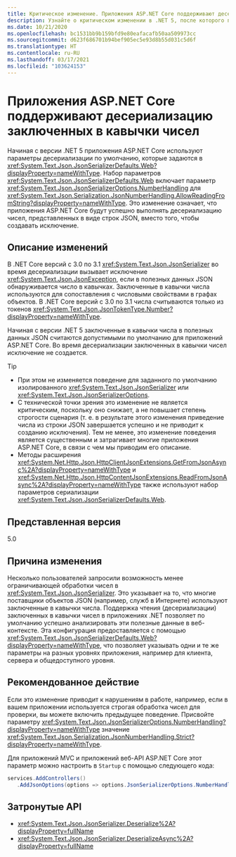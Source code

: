 ```yaml
---
title: Критическое изменение. Приложения ASP.NET Core поддерживают десериализацию заключенных в кавычки чисел
description: Узнайте о критическом изменении в .NET 5, после которого приложения ASP.NET Core будут успешно выполнять десериализацию чисел, представленных в виде строк JSON, вместо того, чтобы создавать исключение.
ms.date: 10/21/2020
ms.openlocfilehash: bc1531bb9b159bfd9e80eafacafb50aa509973cc
ms.sourcegitcommit: d623f686701b94bef905ec5e93d8b55d031c5d6f
ms.translationtype: HT
ms.contentlocale: ru-RU
ms.lasthandoff: 03/17/2021
ms.locfileid: "103624153"
---
```

# <a name="aspnet-core-apps-allow-deserializing-quoted-numbers"></a>Приложения ASP.NET Core поддерживают десериализацию заключенных в кавычки чисел

Начиная с версии .NET 5 приложения ASP.NET Core используют параметры десериализации по умолчанию, которые задаются в <xref:System.Text.Json.JsonSerializerDefaults.Web?displayProperty=nameWithType>. Набор параметров <xref:System.Text.Json.JsonSerializerDefaults.Web> включает параметр <xref:System.Text.Json.JsonSerializerOptions.NumberHandling> для <xref:System.Text.Json.Serialization.JsonNumberHandling.AllowReadingFromString?displayProperty=nameWithType>. Это изменение означает, что приложения ASP.NET Core будут успешно выполнять десериализацию чисел, представленных в виде строк JSON, вместо того, чтобы создавать исключение.

## <a name="change-description"></a>Описание изменений

В .NET Core версий с 3.0 по 3.1 <xref:System.Text.Json.JsonSerializer> во время десериализации вызывает исключение <xref:System.Text.Json.JsonException>, если в полезных данных JSON обнаруживается число в кавычках. Заключенные в кавычки числа используются для сопоставления с числовыми свойствами в графах объектов. В .NET Core версий с 3.0 по 3.1 числа считываются только из токенов <xref:System.Text.Json.JsonTokenType.Number?displayProperty=nameWithType>.

Начиная с версии .NET 5 заключенные в кавычки числа в полезных данных JSON считаются допустимыми по умолчанию для приложений ASP.NET Core. Во время десериализации заключенных в кавычки чисел исключение не создается.

> [!TIP]
>
> - При этом не изменяется поведение для заданного по умолчанию изолированного <xref:System.Text.Json.JsonSerializer> или <xref:System.Text.Json.JsonSerializerOptions>.
> - С технической точки зрения это изменение не является критическим, поскольку оно снижает, а не повышает степень строгости сценария (т. е. в результате этого изменения приведение числа из строки JSON завершается успешно и не приводит к созданию исключения). Тем не менее, это изменение поведения является существенным и затрагивает многие приложения ASP.NET Core, в связи с чем мы приводим его описание.
> - Методы расширения <xref:System.Net.Http.Json.HttpClientJsonExtensions.GetFromJsonAsync%2A?displayProperty=nameWithType> и <xref:System.Net.Http.Json.HttpContentJsonExtensions.ReadFromJsonAsync%2A?displayProperty=nameWithType> также используют набор параметров сериализации <xref:System.Text.Json.JsonSerializerDefaults.Web>.

## <a name="version-introduced"></a>Представленная версия

5.0

## <a name="reason-for-change"></a>Причина изменения

Несколько пользователей запросили возможность менее ограничивающей обработки чисел в <xref:System.Text.Json.JsonSerializer>. Это указывает на то, что многие поставщики объектов JSON (например, служб в Интернете) используют заключенные в кавычки числа. Поддержка чтения (десериализации) заключенных в кавычки чисел в приложениях .NET позволяет по умолчанию успешно анализировать эти полезные данные в веб-контексте. Эта конфигурация предоставляется с помощью <xref:System.Text.Json.JsonSerializerDefaults.Web?displayProperty=nameWithType>, что позволяет указывать одни и те же параметры на разных уровнях приложения, например для клиента, сервера и общедоступного уровня.

## <a name="recommended-action"></a>Рекомендованное действие

Если это изменение приводит к нарушениям в работе, например, если в вашем приложении используется строгая обработка чисел для проверки, вы можете включить предыдущее поведение. Присвойте параметру <xref:System.Text.Json.JsonSerializerOptions.NumberHandling?displayProperty=nameWithType> значение <xref:System.Text.Json.Serialization.JsonNumberHandling.Strict?displayProperty=nameWithType>.

Для приложений MVC и приложений веб-API ASP.NET Core этот параметр можно настроить в `Startup` с помощью следующего кода:

```csharp
services.AddControllers()
   .AddJsonOptions(options => options.JsonSerializerOptions.NumberHandling = JsonNumberHandling.Strict);
```

## <a name="affected-apis"></a>Затронутые API

- <xref:System.Text.Json.JsonSerializer.Deserialize%2A?displayProperty=fullName>
- <xref:System.Text.Json.JsonSerializer.DeserializeAsync%2A?displayProperty=fullName>

<!--

### Affected APIs

- `Overload:System.Text.Json.JsonSerializer.Deserialize`
- `Overload:System.Text.Json.JsonSerializer.DeserializeAsync`

### Category

- ASP.NET Core
- Serialization

-->
